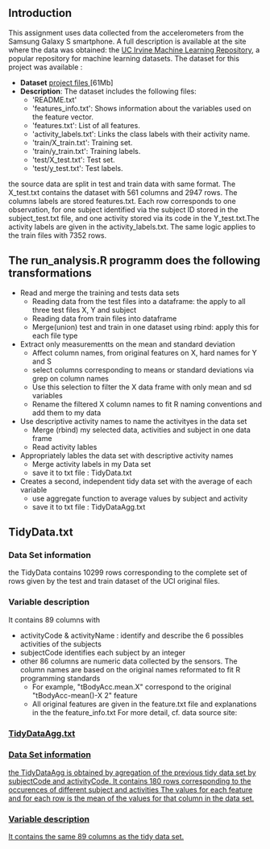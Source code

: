 ## Introduction

This assignment uses data collected from the accelerometers from the Samsung Galaxy S smartphone.
A full description is available at the site where the data was obtained: 
the <a href="http://archive.ics.uci.edu/ml/datasets/Human+Activity+Recognition+Using+Smartphones"> UC Irvine Machine
Learning Repository</a>, a popular repository for machine learning datasets.
The dataset for this project was available : 
* <b>Dataset</b> <a href="https://d396qusza40orc.cloudfront.net/getdata%2Fprojectfiles%2FUCI%20HAR%20Dataset.zip">project files </a> [61Mb]
* <b>Description</b>: The dataset includes the following files:
	- 'README.txt'
	- 'features_info.txt': Shows information about the variables used on the feature vector.
	- 'features.txt': List of all features.
	- 'activity_labels.txt': Links the class labels with their activity name.
	- 'train/X_train.txt': Training set.
	- 'train/y_train.txt': Training labels.
	- 'test/X_test.txt': Test set.
	- 'test/y_test.txt': Test labels.

the source data are split in test and train data with same format. The X_test.txt contains the dataset with 561 columns and 2947 rows. 
The columns labels are stored features.txt. 
Each row corresponds to one observation, for one subject identified via the subject ID stored in the subject_test.txt file, 
and one activity stored via its code in the Y_test.txt.The activity labels are given in the activity_labels.txt.
The same logic applies to the train files with 7352 rows.

## The run_analysis.R programm does the following transformations
* Read and merge the training and tests data sets
	* Reading data from the test files into a dataframe: the apply to all three test files X, Y and subject
	* Reading data from train files into dataframe
	* Merge(union) test and train in one dataset using rbind: apply this for each file type  
* Extract only measurementts on the mean and standard deviation
	* Affect column names, from original features on X, hard names for Y and S  
	* select columns corresponding to means or standard deviations via grep on column names
	* Use this selection to filter the X data frame with only mean and sd variables 
	* Rename the filtered X column names to fit R naming conventions and add them to my data
* Use descriptive activity names to name the activityes in the data set 
	* Merge (rbind) my selected data, activities and subject in one data frame
	* Read activity lables
* Appropriately lables the data set with descriptive activity names
	* Merge activity labels in my Data set 
	* save it to txt file : TidyData.txt
* Creates a second, independent tidy data set with the average of each variable
	* use aggregate function to average values by subject and activity 
	* save it to txt file : TidyDataAgg.txt


## TidyData.txt
### Data Set information
the TidyData contains 10299 rows corresponding to the complete set of rows given by the test and train dataset of the UCI original files.

### Variable description
It contains 89 columns with
* activityCode & activityName : identify and describe the 6 possibles activities of the subjects
* subjectCode identifies each subject by an integer
* other 86 columns are numeric data collected by the sensors. The column names are based on the original names reformated to fit R programming standards
	* For example, "tBodyAcc.mean.X"  correspond to the original "tBodyAcc-mean()-X
2" feature
	* All original features are given in the feature.txt file and explanations in the the feature_info.txt 
For more detail, cf. data source site: <a href="http://archive.ics.uci.edu/ml/datasets/Human+Activity+Recognition+Using+Smartphones">

### TidyDataAgg.txt
### Data Set information
the TidyDataAgg is obtained by agregation of the previous tidy data set by subjectCode and activityCode.
It contains 180 rows corresponding to the occurences of different subject and activities
The values for each feature and for each row is the mean of the values for that column in the data set.

### Variable description
It contains the same 89 columns as the tidy data set. 



